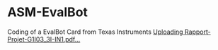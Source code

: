# ASM-EvalBot
Coding of a EvalBot Card from Texas Instruments
[Uploading Rapport-Projet-G1I03_3I-IN1.pdf…]()
